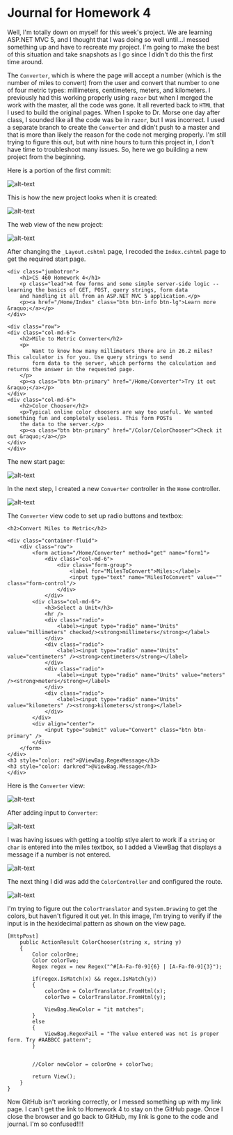 # Journal for Homework 4

Well, I'm totally down on myself for this week's project. We are learning ASP.NET MVC 5, and I thought that I was doing so well until...I messed something up and have to recreate my project. I'm going to make the best of this situation and take snapshots as I go since I didn't do this the first time around. 

The `Converter`, which is where the page will accept a number (which is the number of miles to convert) from the user and convert that number to one of four metric types: millimeters, centimeters, meters, and kilometers. I previously had this working properly using `razor` but when I merged the work with the master, all the code was gone. It all reverted back to `HTML` that I used to build the original pages. When I spoke to Dr. Morse one day after class, I sounded like all the code was be in `razor`, but I was incorrect. I used a separate branch to create the `Converter` and didn't push to a master and that is more than likely the reason for the code not merging properly. I'm still trying to figure this out, but with nine hours to turn this project in, I don't have time to troubleshoot many issues. So, here we go building a new project from the beginning.

Here is a portion of the first commit:

![alt-text](img/firstCommit.JPG)

This is how the new project looks when it is created:

![alt-text](img/newProject.JPG)

The web view of the new project:

![alt-text](img/webView1.JPG)

After changing the `_Layout.cshtml` page, I recoded the `Index.cshtml` page to get the required start page.

    <div class="jumbotron">
        <h1>CS 460 Homework 4</h1>
        <p class="lead">A few forms and some simple server-side logic -- learning the basics of GET, POST, query strings, form data
        and handling it all from an ASP.NET MVC 5 application.</p>
        <p><a href="/Home/Index" class="btn btn-info btn-lg">Learn more &raquo;</a></p>
    </div>

    <div class="row">
    <div class="col-md-6">
        <h2>Mile to Metric Converter</h2>
        <p>
            Want to know how many millimeters there are in 26.2 miles? This calculator is for you. Use query strings to send
            form data to the server, which performs the calculation and returns the answer in the requested page.
        </p>
        <p><a class="btn btn-primary" href="/Home/Converter">Try it out &raquo;</a></p>  
    </div>
    <div class="col-md-6">
        <h2>Color Chooser</h2>
        <p>Typical online color choosers are way too useful. We wanted something fun and completely useless. This form POSTs
        the data to the server.</p>
        <p><a class="btn btn-primary" href="/Color/ColorChooser">Check it out &raquo;</a></p>
    </div>
    </div>

The new start page:

![alt-text](img/newStartPage.JPG)

In the next step, I created a new `Converter` controller in the `Home` controller.

![alt-text](img/createConvertControl.JPG)

The `Converter` view code to set up radio buttons and textbox:

    <h2>Convert Miles to Metric</h2>

    <div class="container-fluid">
        <div class="row">
            <form action="/Home/Converter" method="get" name="form1">
                <div class="col-md-6">
                    <div class="form-group">
                        <label for="MilesToConvert">Miles:</label>
                        <input type="text" name="MilesToConvert" value="" class="form-control"/>
                    </div>
                </div>
            <div class="col-md-6">
                <h3>Select a Unit</h3>
                <hr />
                <div class="radio">
                    <label><input type="radio" name="Units" value="millimeters" checked/><strong>millimeters</strong></label>
                </div>
                <div class="radio">
                    <label><input type="radio" name="Units" value="centimeters" /><strong>centimeters</strong></label>
                </div>
                <div class="radio">
                    <label><input type="radio" name="Units" value="meters" /><strong>meters</strong></label>
                </div>
                <div class="radio">
                    <label><input type="radio" name="Units" value="kilometers" /><strong>kilometers</strong></label>
                </div>
            </div>
            <div align="center">
                <input type="submit" value="Convert" class="btn btn-primary" />
            </div>
        </form>
    </div>
    <h3 style="color: red">@ViewBag.RegexMessage</h3>
    <h3 style="color: darkred">@ViewBag.Message</h3>
    </div>


Here is the `Converter` view:

![alt-text](img/convertView.JPG)

After adding input to `Converter`:

![alt-text](img/conViewWData.JPG)

I was having issues with getting a tooltip stlye alert to work if a `string` or `char` is entered into the miles textbox, so I added a ViewBag that displays a message if a number is not entered.

![alt-text](img/conWString.JPG)

The next thing I did was add the `ColorController` and configured the route.

![alt-text](img/slnOverview.JPG)

I'm trying to figure out the `ColorTranslator` and `System.Drawing` to get the colors, but haven't figured it out yet. In this image, I'm trying to verify if the input is in the hexidecimal pattern as shown on the view page.

    [HttpPost]
        public ActionResult ColorChooser(string x, string y)
        {
            Color colorOne;
            Color colorTwo;
            Regex regex = new Regex("^#[A-Fa-f0-9]{6} | [A-Fa-f0-9]{3}");

            if(regex.IsMatch(x) && regex.IsMatch(y))
            {
                colorOne = ColorTranslator.FromHtml(x);
                colorTwo = ColorTranslator.FromHtml(y);

                ViewBag.NewColor = "it matches";
            }
            else
            {
                ViewBag.RegexFail = "The value entered was not is proper form. Try #AABBCC pattern";
            }

            
            //Color newColor = colorOne + colorTwo;

            return View();
        }
    }

Now GitHub isn't working correctly, or I messed something up with my link page. I can't get the link to Homework 4 to stay on the GitHub page. Once I close the browser and go back to GitHub, my link is gone to the code and journal. I'm so confused!!!!

